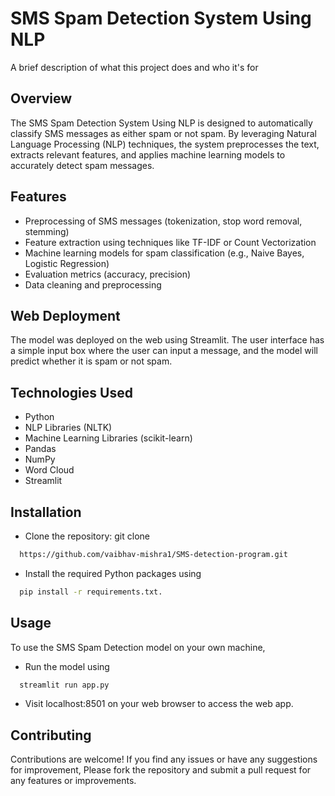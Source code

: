 
# SMS Spam Detection System Using NLP

A brief description of what this project does and who it's for

## Overview
The SMS Spam Detection System Using NLP is designed to automatically classify SMS messages as either spam or not spam. By leveraging Natural Language Processing (NLP) techniques, the system preprocesses the text, extracts relevant features, and applies machine learning models to accurately detect spam messages.

## Features
- Preprocessing of SMS messages (tokenization, stop word removal, stemming)
- Feature extraction using techniques like TF-IDF or Count Vectorization
- Machine learning models for spam classification (e.g., Naive Bayes, Logistic Regression)
- Evaluation metrics (accuracy, precision)
- Data cleaning and preprocessing

## Web Deployment
The model was deployed on the web using Streamlit. The user interface has a simple input box where the user can input a message, and the model will predict whether it is spam or not spam.

## Technologies Used
- Python
- NLP Libraries (NLTK)
- Machine Learning Libraries (scikit-learn)
- Pandas
- NumPy
- Word Cloud
- Streamlit
## Installation

- Clone the repository:
git clone

```bash
  https://github.com/vaibhav-mishra1/SMS-detection-program.git
```
- Install the required Python packages using
```bash
  pip install -r requirements.txt.
```
## Usage
To use the SMS Spam Detection model on your own machine,
- Run the model using
```bash
  streamlit run app.py
```
- Visit localhost:8501 on your web browser to access the web app.

##  Contributing
Contributions are welcome! If you find any issues or have any suggestions for improvement, Please fork the repository and submit a pull request for any features or improvements.
